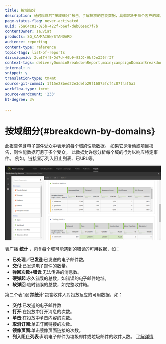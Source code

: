 ```yaml
---
title: 按域细分
description: 通过现成的“按域细分”报告，了解投放的性能数据，具体取决于每个客户的域。
page-status-flag: never-activated
uuid: 75a64c81-325b-422f-b6ef-deb06eec7f7b
contentOwner: sauviat
products: SG_CAMPAIGN/STANDARD
audience: reporting
content-type: reference
topic-tags: list-of-reports
discoiquuid: 2ce174f9-5d7d-48b9-9235-6bf3e238ff37
context-tags: deliveryDomainBreakdownReport,main;campaignDomainBreakdownReport,main;programDomainBreakdownReport,main
internal: n
snippet: y
translation-type: tm+mt
source-git-commit: 1f15e28bed22e3defb29f16875fcf4c07f4af5a3
workflow-type: tm+mt
source-wordcount: '233'
ht-degree: 3%

---
```



# 按域细分{#breakdown-by-domains}

此报告包含电子邮件受众中表示的每个域的性能数据。 如果它是活动或项目报告，则性能数据可用于多个受众。 此数据允许您分析每个域的行为以响应特定事件。 例如，链接显示列入阻止列表、已URL等。

![](assets/delivery_reports_6.png)

表广播 **统计** ，包含每个域可能遇到的错误的可用数据，如：

* **已处理／已发送**:已发送的电子邮件数。
* **交付**:已发送电子邮件的数量。
* **弹回次数+错误**:无法传递的消息数。
* **硬弹起**:永久错误的总数，如错误的电子邮件地址。
* **软弹回**:临时错误的总数，如完整收件箱。

第二个表“跟 **踪统计**”包含收件人对投放反应的可用数据，如：

* **交付**:已发送的电子邮件数
* **打开**:在投放中打开消息的次数。
* **单击**:在投放中单击内容的次数。
* **取消订阅**:单击订阅链接的次数。
* **镜像页面**:单击镜像页面链接的次数。
* **列入阻止列表**:声明电子邮件为垃圾邮件或垃圾邮件的收件人数。 [了解详情](../../audiences/using/about-opt-in-and-opt-out-in-campaign.md)


